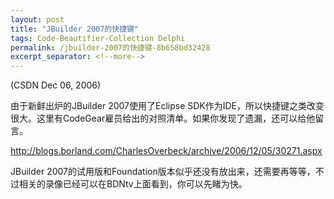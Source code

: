 ```yaml
---
layout: post
title: "JBuilder 2007的快捷键"
tags: Code-Beautifier-Collection Delphi
permalink: /jbuilder-2007的快捷键-8b658bd32428
excerpt_separator: <!--more-->
---
```

(CSDN Dec 06, 2006)

由于新鲜出炉的JBuilder 2007使用了Eclipse SDK作为IDE，所以快捷键之类改变很大。这里有CodeGear雇员给出的对照清单。如果你发现了遗漏，还可以给他留言。

http://blogs.borland.com/CharlesOverbeck/archive/2006/12/05/30271.aspx

JBuilder 2007的试用版和Foundation版本似乎还没有放出来，还需要再等等，不过相关的录像已经可以在BDNtv上面看到，你可以先睹为快。
<!--more-->